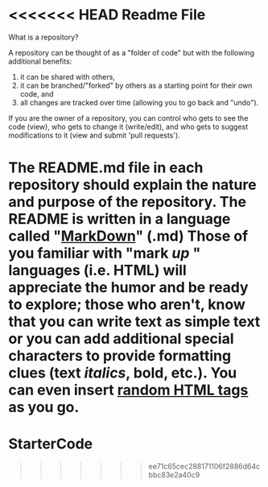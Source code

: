 <<<<<<< HEAD
Readme File
========

What is a repository?

A repository can be thought of as a "folder of code" but with the following additional benefits: 

1. it can be shared with others, 
2. it can be branched/"forked" by others as a starting point for their own code, and 
3. all changes are tracked over time (allowing you to go back and "undo").  

If you are the owner of a repository, you can control who gets to see the code (view), who gets to change it (write/edit), and who gets to suggest modifications to it (view and submit 'pull requests').

The README.md file in each repository should explain the nature and purpose of the repository.  The README is written in a language called "<a href="http://daringfireball.net/projects/markdown/">MarkDown</a>" (.md)  Those of you familiar with "mark _up_ " languages (i.e. HTML) will appreciate the humor and be ready to explore; those who aren't, know that you can write text as simple text or you can add additional special characters to provide formatting clues (text _italics_, __bold__, etc.).  You can even insert <a href="http://en.wikipedia.org/wiki/HTML"> random HTML tags </a> as you go.
=======
StarterCode
===========
>>>>>>> ee71c65cec288171106f2886d64cbbc83e2a40c9
